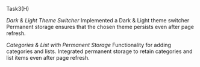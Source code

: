 Task3(H)

*Dark & Light Theme Switcher*
Implemented a Dark & Light theme switcher
Permanent storage ensures that the chosen theme persists even after page refresh.

*Categories & List with Permanent Storage*
Functionality for adding categories and lists.
Integrated permanent storage to retain categories and list items even after page refresh.
